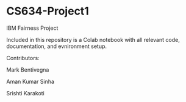 # CS634-Project1
IBM Fairness Project

Included in this repository is a Colab notebook with all relevant code, documentation, and evnironment setup.

Contributors:

Mark Bentivegna

Aman Kumar Sinha

Srishti Karakoti
